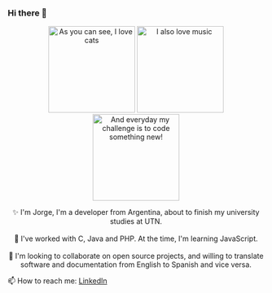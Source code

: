 ### Hi there 👋


<p align="center">
  <img src="https://octodex.github.com/images/filmtocat.png" title="As you can see, I love cats" width="170">
  <img src="https://octodex.github.com/images/daftpunktocat-thomas.gif" title="I also love music" width="170">
  <img src="https://octodex.github.com/images/Fintechtocat.png" title="And everyday my challenge is to code something new!" width="170">
</p>

<p align="center">
✨ I'm Jorge, I'm a developer from Argentina, about to finish my university studies at UTN. <br><br>
🔭 I've worked with C, Java and PHP. At the time, I'm learning JavaScript.<br><br>
👯 I'm looking to collaborate on open source projects, and willing to translate software and documentation from English to Spanish and vice versa.
</p>


📫 How to reach me:
[LinkedIn](https://www.linkedin.com/in/jp-code)



